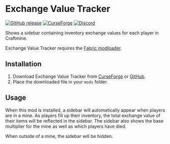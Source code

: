 # Exchange Value Tracker

[![GitHub release](https://img.shields.io/github/release/haykam821/Exchange-Value-Tracker.svg?style=popout&label=github)](https://github.com/haykam821/Exchange-Value-Tracker/releases/latest)
[![CurseForge](https://img.shields.io/static/v1?style=popout&label=curseforge&message=project&color=6441A4)](https://www.curseforge.com/minecraft/mc-mods/exchange-value-tracker)
[![Discord](https://img.shields.io/static/v1?style=popout&label=chat&message=discord&color=7289DA)](https://haykam.com/links/discord)

Shows a sidebar containing inventory exchange values for each player in Craftmine.

Exchange Value Tracker requires the [Fabric modloader](https://fabricmc.net/use/).

## Installation

1. Download Exchange Value Tracker from [CurseForge](https://www.curseforge.com/minecraft/mc-mods/exchange-value-tracker/files) or [GitHub](https://github.com/haykam821/Exchange-Value-Tracker/releases).
2. Place the downloaded file in your `mods` folder.

## Usage

When this mod is installed, a sidebar will automatically appear when players are in a mine. As players fill up their inventory, the total exchange value of their items will be reflected in the sidebar. The sidebar also shows the base multiplier for the mine as well as which players have died.

When outside of a mine, the sidebar will be hidden.
